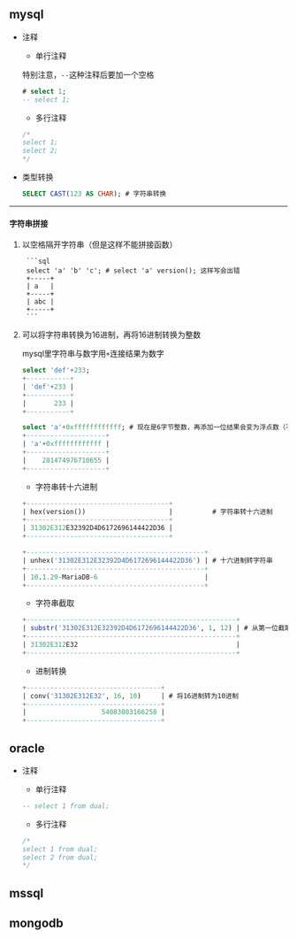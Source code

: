 ## mysql

- 注释
    - 单行注释

    特别注意，`--`这种注释后要加一个空格

    ```sql
    # select 1;
    -- select 1;
    ```

    - 多行注释

    ```sql
    /*
    select 1;
    select 2;
    */
    ```

- 类型转换
    ```sql
    SELECT CAST(123 AS CHAR); # 字符串转换
    ```

---

#### 字符串拼接

1. 以空格隔开字符串（但是这样不能拼接函数）

        ```sql
        select 'a' 'b' 'c'; # select 'a' version(); 这样写会出错
        +-----+
        | a   |
        +-----+
        | abc |
        +-----+
        ```
2. 可以将字符串转换为16进制，再将16进制转换为整数

    mysql里字符串与数字用`+`连接结果为数字

    ```sql
    select 'def'+233;
    +-----------+
    | 'def'+233 |
    +-----------+
    |       233 |
    +-----------+

    select 'a'+0xffffffffffff; # 现在是6字节整数，再添加一位结果会变为浮点数（不同版本可能不一样）
    +--------------------+
    | 'a'+0xffffffffffff |
    +--------------------+
    |    281474976710655 |
    +--------------------+
    ```

    - 字符串转十六进制

    ```sql
    +------------------------------------+
    | hex(version())                     |          # 字符串转十六进制
    +------------------------------------+
    | 31302E312E32392D4D6172696144422D36 |
    +------------------------------------+

    +---------------------------------------------+
    | unhex('31302E312E32392D4D6172696144422D36') | # 十六进制转字符串
    +---------------------------------------------+
    | 10.1.29-MariaDB-6                           |
    +---------------------------------------------+
    ```

    - 字符串截取

    ```sql
    +-----------------------------------------------------+
    | substr('31302E312E32392D4D6172696144422D36', 1, 12) | # 从第一位截取到第12位（当成16进制看也就是6个字节的整数）
    +-----------------------------------------------------+
    | 31302E312E32                                        |
    +-----------------------------------------------------+
    ```

    -  进制转换

    ```sql
    +----------------------------------+
    | conv('31302E312E32', 16, 10)     | # 将16进制转为10进制
    +----------------------------------+
    |                   54083003166258 |
    +----------------------------------+
    ```

    


## oracle

- 注释
    - 单行注释

    ```sql
    -- select 1 from dual;
    ```

    - 多行注释

    ```sql
    /*
    select 1 from dual;
    select 2 from dual;
    */
    ```

## mssql


## mongodb
